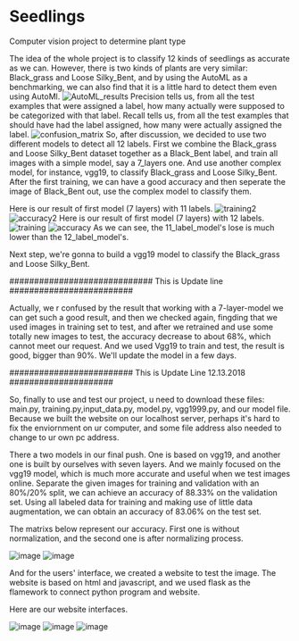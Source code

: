 # Seedlings
Computer vision project to determine plant type

The idea of the whole project is to classify 12 kinds of seedlings as accurate as we can. However, there is two kinds of plants are very similar: Black_grass and Loose Silky_Bent, and by using the AutoML as a benchmarking, we can also find that it is a little hard to detect them even using AutoMl.
![AutoML_results](AutoML_results.png)
Precision tells us, from all the test examples that were assigned a label, how many actually were supposed to be categorized with that label. Recall tells us, from all the test examples that should have had the label assigned, how many were actually assigned the label.
![confusion_matrix](confusion_matrix.png)
So, after discussion, we decided to use two different models to detect all 12 labels. First we combine the Black_grass and Loose Silky_Bent dataset together as a Black_Bent label, and train all images with a simple model, say a 7_layers one. And use another complex model, for instance, vgg19, to classify Black_grass and Loose Silky_Bent. After the first training, we can have a good accuracy and then seperate the image of Black_Bent out, use the complex model to classify them.

Here is our result of first model (7 layers) with 11 labels.
![training2](training2.png)
![accuracy2](accuracy2.png)
Here is our result of first model (7 layers) with 12 labels.
![training](training.png)
![accuracy](accuracy.png)
As we can see, the 11_label_model's lose is much lower than the 12_label_model's.

Next step, we're gonna to build a vgg19 model to classify the Black_grass and Loose Silky_Bent. 

############################# This is Update line #########################

Actually, we r confused by the result that working with a 7-layer-model we can get such a good result, and then we checked again, fingding that we used images in training set to test, and after we retrained and use some totally new images to test, the accuracy decrease to about 68%, which cannot meet our request. And we used Vgg19 to train and test, the result is good, bigger than 90%. We'll update the model in a few days.

######################### This is Update Line 12.13.2018 #####################

So, finally to use and test our project, u need to download these files: main.py, training.py,input_data.py, model.py, vgg1999.py, and our model file. Because we built the website on our localhost server, perhaps it's hard to fix the enviornment on ur computer, and some file address also needed to change to ur own pc address.

There a two models in our final push. One is based on vgg19, and another one is built by ourselves with seven layers. And we mainly focused on the vgg19 model, which is much more accurate and useful when we test images online. Separate the given images for training and validation with an 80%/20% split, we can achieve an accuracy of 88.33% on the validation set. Using all labeled data for training and making use of little data augmentation, we can obtain an accuracy of 83.06% on the test set. 

The matrixs below represent our accuracy. First one is without normalization, and the second one is after normalizing process.

![image](https://github.com/tomkelly110/Seedlings/blob/master/result/matrix2.png)
![image](https://github.com/tomkelly110/Seedlings/blob/master/result/matrix1.png)

And for the users' interface, we created a website to test the image. The website is based on html and javascript, and we used flask as the flamework to connect python program and website.

Here are our website interfaces.

![image](https://github.com/tomkelly110/Seedlings/blob/master/result/web3.png)
![image](https://github.com/tomkelly110/Seedlings/blob/master/result/web1.png)
![image](https://github.com/tomkelly110/Seedlings/blob/master/result/web2.png)
